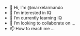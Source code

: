 - 👋 Hi, I’m @marxelarmando
- 👀 I’m interested in IQ
- 🌱 I’m currently learning IQ
- 💞️ I’m looking to collaborate on ...
- 📫 How to reach me ...

<!---
marxelarmando/marxelarmando is a ✨ special ✨ repository because its `README.md` (this file) appears on your GitHub profile.
You can click the Preview link to take a look at your changes.
--->
